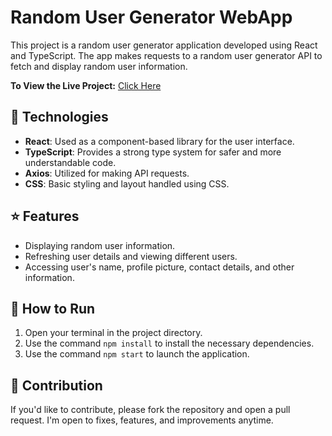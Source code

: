 # Random User Generator WebApp

This project is a random user generator application developed using React and TypeScript. The app makes requests to a random user generator API to fetch and display random user information.

**To View the Live Project:** [Click Here](https://randomusergeneratorcenkmerk.netlify.app/)

## 🚀 Technologies
- **React**: Used as a component-based library for the user interface.
- **TypeScript**: Provides a strong type system for safer and more understandable code.
- **Axios**: Utilized for making API requests.
- **CSS**: Basic styling and layout handled using CSS.

## ⭐️ Features
- Displaying random user information.
- Refreshing user details and viewing different users.
- Accessing user's name, profile picture, contact details, and other information.

## 🏃  How to Run

1. Open your terminal in the project directory.
2. Use the command `npm install` to install the necessary dependencies.
3. Use the command `npm start` to launch the application.

## 🤝  Contribution

If you'd like to contribute, please fork the repository and open a pull request. I'm open to fixes, features, and improvements anytime.

